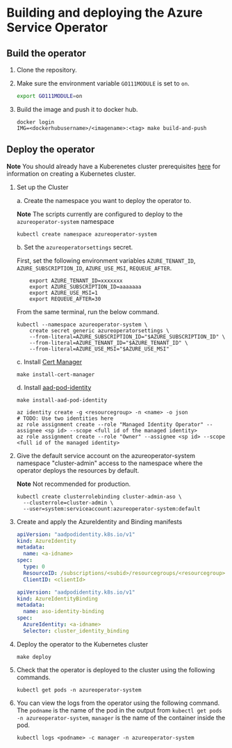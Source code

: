 # Building and deploying the Azure Service Operator

## Build the operator

1. Clone the repository.

2. Make sure the environment variable `GO111MODULE` is set to `on`.

    ```bash
    export GO111MODULE=on
    ```

3. Build the image and push it to docker hub.

    ```shell
    docker login
    IMG=<dockerhubusername>/<imagename>:<tag> make build-and-push
    ```

## Deploy the operator

**Note** You should already have a Kuberenetes cluster prerequisites [here](prereqs.md) for information on creating a Kubernetes cluster.

1. Set up the Cluster

    a. Create the namespace you want to deploy the operator to.

    **Note** The scripts currently are configured to deploy to the ```azureoperator-system``` namespace

    ```shell
    kubectl create namespace azureoperator-system
    ```

    b. Set the ```azureoperatorsettings``` secret.

    First, set the following environment variables `AZURE_TENANT_ID`, `AZURE_SUBSCRIPTION_ID`, `AZURE_USE_MSI`, `REQUEUE_AFTER`.

    ```shell
        export AZURE_TENANT_ID=xxxxxxx
        export AZURE_SUBSCRIPTION_ID=aaaaaaa
        export AZURE_USE_MSI=1
        export REQUEUE_AFTER=30
    ```

    From the same terminal, run the below command.

    ```shell
    kubectl --namespace azureoperator-system \
        create secret generic azureoperatorsettings \
        --from-literal=AZURE_SUBSCRIPTION_ID="$AZURE_SUBSCRIPTION_ID" \
        --from-literal=AZURE_TENANT_ID="$AZURE_TENANT_ID" \
        --from-literal=AZURE_USE_MSI="$AZURE_USE_MSI"
    ```

    c. Install [Cert Manager](https://docs.cert-manager.io/en/latest/getting-started/install/kubernetes.html)

    ```shell
    make install-cert-manager
    ```

    d. Install [aad-pod-identity](https://github.com/Azure/aad-pod-identity#1-create-the-deployment)

    ```shell
    make install-aad-pod-identity

    az identity create -g <resourcegroup> -n <name> -o json
    # TODO: Use two identities here
    az role assignment create --role "Managed Identity Operator" --assignee <sp id> --scope <full id of the managed identity>
    az role assignment create --role "Owner" --assignee <sp id> --scope <full id of the managed identity>
    ```

3. Give the default service account on the azureoperator-system namespace "cluster-admin" access to the namespace where the operator deploys the resources by default.

    **Note** Not recommended for production.

    ```shell
    kubectl create clusterrolebinding cluster-admin-aso \
      --clusterrole=cluster-admin \
      --user=system:serviceaccount:azureoperator-system:default
    ```

4. Create and apply the AzureIdentity and Binding manifests

    ```yaml
    apiVersion: "aadpodidentity.k8s.io/v1"
    kind: AzureIdentity
    metadata:
      name: <a-idname>
    spec:
      type: 0
      ResourceID: /subscriptions/<subid>/resourcegroups/<resourcegroup>/providers/Microsoft.ManagedIdentity/userAssignedIdentities/<name>
      ClientID: <clientId>
    ```

    ```yaml
    apiVersion: "aadpodidentity.k8s.io/v1"
    kind: AzureIdentityBinding
    metadata:
      name: aso-identity-binding
    spec:
      AzureIdentity: <a-idname>
      Selector: cluster_identity_binding
    ```

5. Deploy the operator to the Kubernetes cluster

    ```shell
    make deploy
    ```

6. Check that the operator is deployed to the cluster using the following commands.

    ```shell
    kubectl get pods -n azureoperator-system
    ```

7. You can view the logs from the operator using the following command. The `podname` is the name of the pod in the output from `kubectl get pods -n azureoperator-system`, `manager` is the name of the container inside the pod.

    ```shell
    kubectl logs <podname> -c manager -n azureoperator-system
    ```
